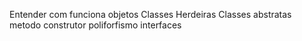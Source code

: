 Entender com funciona objetos
Classes Herdeiras
Classes abstratas
metodo construtor
poliforfismo
interfaces
